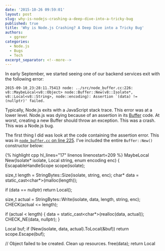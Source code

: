 ```yaml
---
date: '2015-10-26 09:59:01'
layout: post
slug: why-is-nodejs-crashing-a-deep-dive-into-a-tricky-bug
published: true
title: 'Why is Node.js Crashing? A Deep Dive into a Tricky Bug'
authors:
  - ggreer
categories:
  - Node.js
  - Bugs
  - Tech
excerpt_separator: <!--more-->
---
```


In early September, we started seeing one of our backend services exit with the following error:

    2015-09-10_23:28:11.75413 node: ../src/node_buffer.cc:226: v8::MaybeLocal<v8::Object> node::Buffer::New(v8::Isolate*, v8::Local<v8::String>, node::encoding): Assertion `(data) != (nullptr)' failed.

Typically, Node.js exits with a JavaScript stack trace. This error was at a lower level. Node.js was dying because of an assertion in its [Buffer](https://nodejs.org/api/buffer.html) code. At worst, creating a new Buffer should throw an exception. This was a crash. This was a Node.js bug.

<!--more-->

The first thing I did was look at the code containing the assertion error. This was in [`node_buffer.cc` on line 225](https://github.com/nodejs/node/blob/v4.2.1/src/node_buffer.cc#L225). I've included the entire `Buffer::New()` constructor below:

{% highlight cpp hl_lines="17" linenos linenostart=209 %}
MaybeLocal<Object> New(Isolate* isolate,
                       Local<String> string,
                       enum encoding enc) {
  EscapableHandleScope scope(isolate);

  size_t length = StringBytes::Size(isolate, string, enc);
  char* data = static_cast<char*>(malloc(length));

  if (data == nullptr)
    return Local<Object>();

  size_t actual = StringBytes::Write(isolate, data, length, string, enc);
  CHECK(actual <= length);

  if (actual < length) {
    data = static_cast<char*>(realloc(data, actual));
    CHECK_NE(data, nullptr);
  }

  Local<Object> buf;
  if (New(isolate, data, actual).ToLocal(&buf))
    return scope.Escape(buf);

  // Object failed to be created. Clean up resources.
  free(data);
  return Local<Object>();
}
{% endhighlight %}

Somehow, `data` was `NULL`. Thinking the `realloc()` on line 224 might have failed, I double-checked memory usage on the servers. They were not in danger of reaching any limits, and crashes didn't seem to depend on memory usage. The service crashed while using 1GB of RAM just as often as it did using 100MB. Dang. Not an easy fix. It was a slim hope anyways. Modern OSes don't return `NULL` from `malloc()` and friends.<sup>[\[1\]](#ref_1)</sup>

The next thing I did was `man realloc`, to try and figure out how it could return `NULL`. Except for an out-of-memory condition, it wasn't possible. Even passing `NULL` to `realloc()` returned a usable chunk of memory:

> If ptr is NULL, realloc() is identical to a call to malloc() for size bytes.  If size is zero and ptr is not NULL, a new, minimum sized object is allocated and the original object is freed.

There was simply no way for that function, executed sequentially, to fail in this way. Therefore (I reasoned), the bug must be another thread modifying shared state. Probably a hard-to-reproduce race condition. Ugh. Still, I needed to fix the issue. Desiring to know more, I tried to build a reproducible test case. But I could only trigger the crash in production and staging, and only when copying lots of data between instances of our service. Having a lot of other stuff to do, I mitigated the issue by reducing the peak rate at which the service copied data.

A month later, Matt finally got tired of seeing crash emails. We paired to try and find the underlying cause. When I was explaining the issue to Matt, I pointed out that `realloc()` never returns `NULL`. He double-checked the docs and disagreed. When he linked to the manpage describing `realloc()`'s behavior, it said:

> If size was equal to 0, either NULL or a pointer suitable to be passed to free() is returned.

Wait, what?! It turned out that I had run `man realloc` on my mac, while he had googled "realloc" and clicked on the first result. That result described `realloc()` on Linux. The two behaved differently, and that difference was crucial. Again, here are the relevant lines from `Buffer::New`:

{% highlight cpp linenos linenostart=220 %}
size_t actual = StringBytes::Write(isolate, data, length, string, enc);
CHECK(actual <= length);

if (actual < length) {
  data = static_cast<char*>(realloc(data, actual));
  CHECK_NE(data, nullptr);
}
{% endhighlight %}

If `realloc()` returns null, `actual` must be 0. If `actual` is 0, `StringBytes::Write()` must have returned 0. But to get to line 220, `length` must be greater than 0. How could this happen? Well, `length` is only set on line 214:

{% highlight cpp linenos linenostart=214 %}
size_t length = StringBytes::Size(isolate, string, enc);
{% endhighlight %}

So `StringBytes::Size()` thinks the buffer is a certain size, but `StringBytes::Write()` disagrees or fails in some way. To confirm this hypothesis, Matt and I added a `printf()` before the `realloc()`:

{% highlight cpp linenos linenostart=220 %}
size_t actual = StringBytes::Write(isolate, data, length, string, enc);
CHECK(actual <= length);

if (actual < length) {
  printf("actual: %u length: %u\n", actual, length);
  data = static_cast<char*>(realloc(data, actual));
  CHECK_NE(data, nullptr);
}
{% endhighlight %}

I deployed this custom Node.js build to staging, and soon saw crashes immediately preceded by lines such as:

{% highlight text %}
2015-10-17_19:22:45.89086 actual: 0 length: 11518
{% endhighlight %}

Yahtzee! We were on the right track. Now how could `StringBytes::Write()` return 0? We both suspected [base64](https://en.wikipedia.org/wiki/Base64)-encoded buffers. Delving into [`string_bytes.cc`](https://github.com/nodejs/node/blob/v4.2.1/src/string_bytes.cc), we saw that `StringBytes::Size()` called `base64_decoded_size()`, which called `base64_decoded_size_fast()`, which basically returned `length / 4 * 3`.<sup>[\[2\]](#ref_1)</sup> At no point did any of these methods check for valid base64 encoded data. They didn't strip whitespace or invalid characters. They just multiplied by 0.75.

It was a different story for `StringBytes::Write()`. That function called `base64_decode()`, which called `base64_decode_fast()`, which could return early with invalid base64 data. In that case, `base64_decode_slow()` is called. Let's take a look at that function, which starts at [line 167 of `string_bytes.cc`](https://github.com/nodejs/node/blob/v4.2.1/src/string_bytes.cc#L167):

{% highlight cpp linenos hl_lines="16 17" linenostart=167 %}
template <typename TypeName>
size_t base64_decode_slow(char* dst, size_t dstlen,
                          const TypeName* src, size_t srclen) {
  uint8_t hi;
  uint8_t lo;
  size_t i = 0;
  size_t k = 0;
  for (;;) {
#define V(expr)                                             \
    while (i < srclen) {                                    \
      const uint8_t c = src[i];                             \
      lo = unbase64\(c\);                                     \
      i += 1;                                               \
      if (lo < 64)                                          \
        break;  /\* Legal character. \*/                      \
      if (c == '=')                                         \
        return k;                                           \
    }                                                       \
    expr;                                                   \
    if (i >= srclen)                                        \
      return k;                                             \
    if (k >= dstlen)                                        \
      return k;                                             \
    hi = lo;
    V(/* Nothing. */);
    V(dst[k++] = ((hi & 0x3F) << 2) | ((lo & 0x30) >> 4));
    V(dst[k++] = ((hi & 0x0F) << 4) | ((lo & 0x3C) >> 2));
    V(dst[k++] = ((hi & 0x03) << 6) | ((lo & 0x3F) >> 0));
#undef V
  }
  UNREACHABLE();
}
{% endhighlight %}

This macro-fied code may be a little hard to follow, but the behavior we care about is straightforward. Look at lines 182 and 183. Any `=` in the data causes the function to return early. It doesn't matter if `src` is a megabyte. If the first character is `=`, `k` is still zero when line 183 is hit. Once we figured that out, it wasn't too hard to reproduce the issue in a line of JavaScript. Try this with Node.js (or io.js) from v3.0.0 to v4.2.1:

{% highlight javascript %}
ggreer@lithium:~% node
> new Buffer("=" + new Array(10000).join("A"), "base64");
node: ../src/node_buffer.cc:225: v8::MaybeLocal<v8::Object> node::Buffer::New(v8::Isolate*, v8::Local<v8::String>, node::encoding): Assertion `(data) != (nullptr)' failed.
zsh: abort (core dumped)  node
ggreer@lithium:~%
{% endhighlight %}

Armed with a one-liner crash, I [reported the issue to Node.js](https://github.com/nodejs/node/issues/3496) and described how I thought it was breaking. It only took a day for [Ben Noordhuis](https://github.com/bnoordhuis) to fix the bug in master. Node.js v4.2.2 and v5.0.0 will have the fix. Mission accomplished!

Except, we forgot one thing. Where was this invalid base64 coming from? Why was our back-end service processing it? This post is pretty long, so that will have to wait.

---

Thanks to Matt Kaniaris, Ben Noordhuis, and the rest of the Node.js team for their help.

1. <span id="ref_1"></span> Even when a process asks for more memory than is available, modern OSes return a usable pointer. Only when the memory is accessed will the OS jump into action and free memory by [killing processes](http://linux-mm.org/OOM_Killer).

2. <span id="ref_2"></span> Why `length / 4 * 3` instead of `length * 0.75` or `(length * 3) / 4`? This is C++, so the former requires a type conversion to float or double, followed by rounding. The latter could overflow if `length` is greater than `SIZE_MAX / 3`.
